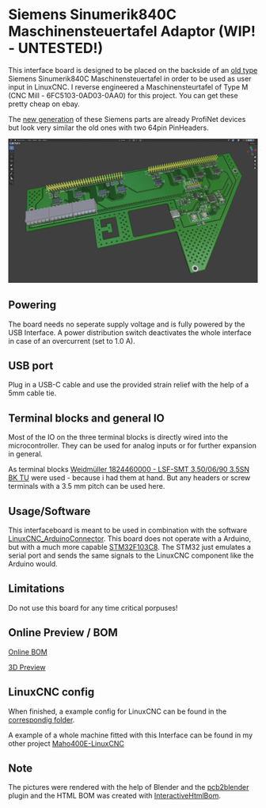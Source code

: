 # Siemens Sinumerik840C Maschinensteuertafel Adaptor (WIP! - UNTESTED!)
This interface board is designed to be placed on the backside of an [old type](https://mall.industry.siemens.com/mall/de/de/Catalog/Product/6FC5103-0AD03-0AA0) Siemens Sinumerik840C Maschinensteuertafel in order to be used as user input in LinuxCNC. I reverse engineered a Maschinensteurtafel of Type M (CNC Mill - 6FC5103-0AD03-0AA0) for this project. You can get these pretty cheap on ebay.

The [new generation](https://mall.industry.siemens.com/mall/de/WW/Catalog/Product/6FC5303-0AF22-1AA1) of these Siemens parts are already ProfiNet devices but look very similar the old ones with two 64pin PinHeaders.

![v0.9.0](0_pictures/InterfaceBoard_Render.png "Blender render")

## Powering
The board needs no seperate supply voltage and is fully powered by the USB Interface. A power distribution switch deactivates the whole interface in case of an overcurrent (set to 1.0 A).

## USB port
Plug in a USB-C cable and use the provided strain relief with the help of a 5mm cable tie.

## Terminal blocks and general IO
Most of the IO on the three terminal blocks is directly wired into the microcontroller. They can be used for analog inputs or for further expansion in general.

As terminal blocks [Weidmüller 1824460000 - LSF-SMT 3.50/06/90 3.5SN BK TU](https://catalog.weidmueller.com/catalog/Start.do?ObjectID=1824460000) were used - because i had them at hand. But any headers or screw terminals with a 3.5 mm pitch can be used here.

## Usage/Software
This interfaceboard is meant to be used in combination with the software [LinuxCNC_ArduinoConnector](https://github.com/AlexmagToast/LinuxCNC_ArduinoConnector). This board does not operate with a Arduino, but with a much more capable [STM32F103C8](https://www.st.com/en/microcontrollers-microprocessors/stm32f103c8.html). The STM32 just emulates a serial port and sends the same signals to the LinuxCNC component like the Arduino would.

## Limitations
Do not use this board for any time critical porpuses!

## Online Preview / BOM
[Online BOM](https://htmlpreview.github.io/?https://raw.githubusercontent.com/PedPEx/Siemens-LinuxCNC-Interface/master/1_hardware/bom/webviewer-BOM.html)

[3D Preview](https://github.com/PedPEx/Siemens-LinuxCNC-Interface/blob/master/1_hardware/Siemens-Sinumerik840C-Maschinensteuertafel-Adaptor.stl)

## LinuxCNC config
When finished, a example config for LinuxCNC can be found in the [correspondig folder](https://github.com/PedPEx/Siemens-LinuxCNC-Interface/tree/master/2_software_LinuxCNC).

A example of a whole machine fitted with this Interface can be found in my other project [Maho400E-LinuxCNC](https://github.com/PedPEx/Maho400E-LinuxCNC)

## **Note**
The pictures were rendered with the help of Blender and the [pcb2blender](https://github.com/30350n/pcb2blender) plugin and the HTML BOM was created with [InteractiveHtmlBom](https://github.com/openscopeproject/InteractiveHtmlBom).
